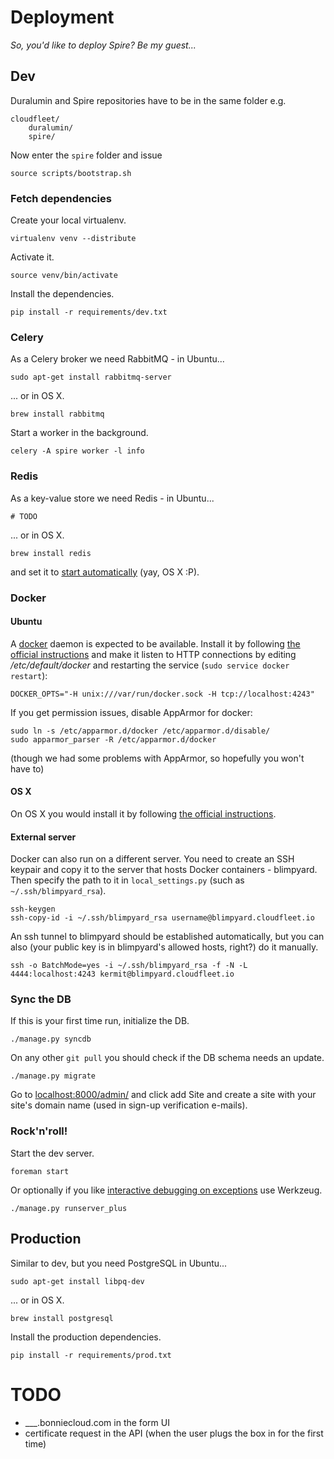 Deployment
==========
*So, you'd like to deploy Spire? Be my guest...*

Dev
---
Duralumin and Spire repositories have to be in the same folder e.g.

    cloudfleet/
        duralumin/
        spire/

Now enter the `spire` folder and issue

    source scripts/bootstrap.sh

### Fetch dependencies

Create your local virtualenv.

    virtualenv venv --distribute

Activate it.

    source venv/bin/activate

Install the dependencies.

    pip install -r requirements/dev.txt

### Celery

As a Celery broker we need RabbitMQ - in Ubuntu...

    sudo apt-get install rabbitmq-server

... or in OS X.

    brew install rabbitmq

Start a worker in the background.

    celery -A spire worker -l info

### Redis

As a key-value store we need Redis - in Ubuntu...

    # TODO

... or in OS X.

    brew install redis

and set it to [start automatically](http://naleid.com/blog/2011/03/05/running-redis-as-a-user-daemon-on-osx-with-launchd)
(yay, OS X :P).

### Docker

#### Ubuntu

A [docker](http://www.docker.io/) daemon is expected to be available.
Install it by following
[the official instructions](https://docs.docker.com/installation/ubuntulinux/)
and make it listen to HTTP connections
by editing */etc/default/docker* and restarting the service
(`sudo service docker restart`):

    DOCKER_OPTS="-H unix:///var/run/docker.sock -H tcp://localhost:4243"

If you get permission issues, disable AppArmor for docker:

    sudo ln -s /etc/apparmor.d/docker /etc/apparmor.d/disable/
    sudo apparmor_parser -R /etc/apparmor.d/docker

(though we had some problems with AppArmor, so hopefully you won't have to)

#### OS X

On OS X you would install it by following
[the official instructions](https://docs.docker.com/installation/mac/).

#### External server

Docker can also run on a different server.
You need to create an SSH keypair and copy it to the server that hosts
Docker containers - blimpyard. Then specify the path
to it in `local_settings.py` (such as `~/.ssh/blimpyard_rsa`).

    ssh-keygen
    ssh-copy-id -i ~/.ssh/blimpyard_rsa username@blimpyard.cloudfleet.io

An ssh tunnel to blimpyard should be established automatically, but you can
also (your public key is in blimpyard's allowed hosts, right?) do it manually.

    ssh -o BatchMode=yes -i ~/.ssh/blimpyard_rsa -f -N -L 4444:localhost:4243 kermit@blimpyard.cloudfleet.io

### Sync the DB

If this is your first time run, initialize the DB.

    ./manage.py syncdb

On any other `git pull` you should check if the DB schema needs an update.

    ./manage.py migrate

Go to [localhost:8000/admin/]() and click add Site and create a site with
your site's domain name (used in sign-up verification e-mails).

### Rock'n'roll!

Start the dev server.

    foreman start

Or optionally if you like [interactive debugging on exceptions][runserver_plus]
use Werkzeug.

    ./manage.py runserver_plus


Production
----------
Similar to dev, but you need PostgreSQL in Ubuntu...

    sudo apt-get install libpq-dev

... or in OS X.

    brew install postgresql

Install the production dependencies.

    pip install -r requirements/prod.txt

[runserver_plus]: http://django-extensions.readthedocs.org/en/latest/runserver_plus.html

TODO
====
- ___.bonniecloud.com in the form UI
- certificate request in the API
(when the user plugs the box in for the first time)
